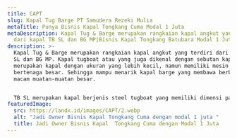 ```yaml
---
title: CAPT
slug: Kapal Tug Barge PT Samudera Rezeki Mulia
metaTitle: Punya Bisnis Kapal Tongkang Cuma Modal 1 Juta
metaDescription: Kapal Tug & Barge merupakan rangkaian kapal angkut yang terdiri
  dari kapal TB SL dan BG MP|Bisnis Kapal Tongkang Batubara Modal 1 Juta
description: >-
  Kapal Tug & Barge merupakan rangkaian kapal angkut yang terdiri dari kapal TB
  SL dan BG MP. Kapal tugboat atau yang juga dikenal dengan sebutan kapal tunda,
  merupakan kapal dengan ukuran yang lebih kecil, namun memiliki mesin pendorong
  bertenaga besar. Sehingga mampu menarik kapal barge yang membawa berbagai
  macam muatan-muatan besar.


  TB SL merupakan kapal berjenis steel tugboat yang memiliki dimensi panjang 22.42 meter, lebar 7.32 meter, dan tinggi 3.20 meter. Tugboat ini dibuat di Batam pada tahun 2011 yang ditenagai mesin Yanmar 6AYM, 2×659 HP dan mampu melaju hingga kecepatan 9 knot. Sebagai kapal penarik, TB SL memiliki kapasitas penampungan sebesar 148 ton GRT dan 45 ton NRT.
featuredImage:
  src: https://landx.id/images/CAPT/2.webp
  alt: "Jadi Owner Bisnis Kapal Tongkang Cuma dengan modal 1 juta "
  title: Jadi Owner Bisnis Kapal  Tongkang Cuma dengan Modal 1 Juta
---
```

